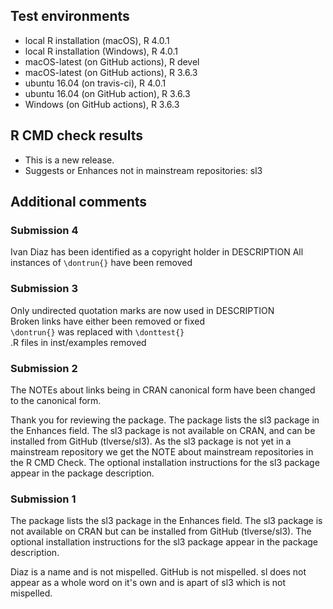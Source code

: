 ## Test environments

* local R installation (macOS), R 4.0.1
* local R installation (Windows), R 4.0.1
* macOS-latest (on GitHub actions), R devel
* macOS-latest (on GitHub actions), R 3.6.3
* ubuntu 16.04 (on travis-ci), R 4.0.1
* ubuntu 16.04 (on GitHub action), R 3.6.3
* Windows (on GitHub actions), R 3.6.3

## R CMD check results

* This is a new release.
* Suggests or Enhances not in mainstream repositories:
   sl3

## Additional comments

### Submission 4

Ivan Diaz has been identified as a copyright holder in DESCRIPTION
All instances of `\dontrun{}` have been removed

### Submission 3

Only undirected quotation marks are now used in DESCRIPTION  
Broken links have either been removed or fixed  
`\dontrun{}` was replaced with `\donttest{}`  
.R files in inst/examples removed  

### Submission 2

The NOTEs about links being in CRAN canonical form have been changed to the canonical form.

Thank you for reviewing the package.
The package lists the sl3 package in the Enhances field. 
The sl3 package is not available on CRAN, and can be installed from GitHub (tlverse/sl3). 
As the sl3 package is not yet in a mainstream repository we get the NOTE about mainstream repositories in the R CMD Check.
The optional installation instructions for the sl3 package appear in the package description.

### Submission 1

The package lists the sl3 package in the Enhances field. 
The sl3 package is not available on CRAN but can be installed from GitHub (tlverse/sl3). 
The optional installation instructions for the sl3 package appear in the package description.

Diaz is a name and is not mispelled. 
GitHub is not mispelled. 
sl does not appear as a whole word on it's own and is apart of sl3 which is not mispelled.
